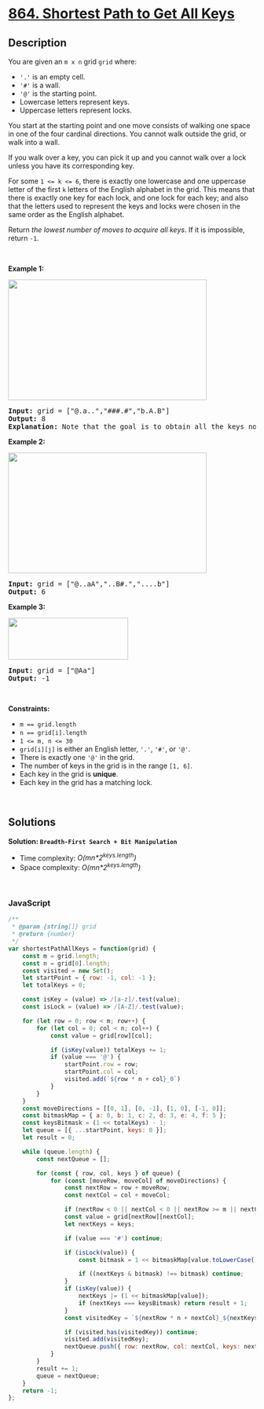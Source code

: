 # [864. Shortest Path to Get All Keys](https://leetcode.com/problems/shortest-path-to-get-all-keys)

## Description

<div class="elfjS" data-track-load="description_content"><p>You are given an <code>m x n</code> grid <code>grid</code> where:</p>

<ul>
	<li><code>'.'</code> is an empty cell.</li>
	<li><code>'#'</code> is a wall.</li>
	<li><code>'@'</code> is the starting point.</li>
	<li>Lowercase letters represent keys.</li>
	<li>Uppercase letters represent locks.</li>
</ul>

<p>You start at the starting point and one move consists of walking one space in one of the four cardinal directions. You cannot walk outside the grid, or walk into a wall.</p>

<p>If you walk over a key, you can pick it up and you cannot walk over a lock unless you have its corresponding key.</p>

<p>For some <code><font face="monospace">1 &lt;= k &lt;= 6</font></code>, there is exactly one lowercase and one uppercase letter of the first <code>k</code> letters of the English alphabet in the grid. This means that there is exactly one key for each lock, and one lock for each key; and also that the letters used to represent the keys and locks were chosen in the same order as the English alphabet.</p>

<p>Return <em>the lowest number of moves to acquire all keys</em>. If it is impossible, return <code>-1</code>.</p>

<p>&nbsp;</p>
<p><strong class="example">Example 1:</strong></p>
<img alt="" src="https://assets.leetcode.com/uploads/2021/07/23/lc-keys2.jpg" style="width: 404px; height: 245px;">
<pre><strong>Input:</strong> grid = ["@.a..","###.#","b.A.B"]
<strong>Output:</strong> 8
<strong>Explanation:</strong> Note that the goal is to obtain all the keys not to open all the locks.
</pre>

<p><strong class="example">Example 2:</strong></p>
<img alt="" src="https://assets.leetcode.com/uploads/2021/07/23/lc-key2.jpg" style="width: 404px; height: 245px;">
<pre><strong>Input:</strong> grid = ["@..aA","..B#.","....b"]
<strong>Output:</strong> 6
</pre>

<p><strong class="example">Example 3:</strong></p>
<img alt="" src="https://assets.leetcode.com/uploads/2021/07/23/lc-keys3.jpg" style="width: 244px; height: 85px;">
<pre><strong>Input:</strong> grid = ["@Aa"]
<strong>Output:</strong> -1
</pre>

<p>&nbsp;</p>
<p><strong>Constraints:</strong></p>

<ul>
	<li><code>m == grid.length</code></li>
	<li><code>n == grid[i].length</code></li>
	<li><code>1 &lt;= m, n &lt;= 30</code></li>
	<li><code>grid[i][j]</code> is either an English letter, <code>'.'</code>, <code>'#'</code>, or <code>'@'</code>.&nbsp;</li>
	<li>There is exactly one&nbsp;<code>'@'</code>&nbsp;in the grid.</li>
	<li>The number of keys in the grid is in the range <code>[1, 6]</code>.</li>
	<li>Each key in the grid is <strong>unique</strong>.</li>
	<li>Each key in the grid has a matching lock.</li>
</ul>
</div>

<p>&nbsp;</p>

## Solutions

**Solution: `Breadth-First Search + Bit Manipulation`**
- Time complexity: <em>O(mn*2<sup>keys.length</sup>)</em>
- Space complexity: <em>O(mn*2<sup>keys.length</sup>)</em>

<p>&nbsp;</p>

### **JavaScript**

```js
/**
 * @param {string[]} grid
 * @return {number}
 */
var shortestPathAllKeys = function(grid) {
    const m = grid.length;
    const n = grid[0].length;
    const visited = new Set();
    let startPoint = { row: -1, col: -1 };
    let totalKeys = 0;

    const isKey = (value) => /[a-z]/.test(value);
    const isLock = (value) => /[A-Z]/.test(value);

    for (let row = 0; row < m; row++) {
        for (let col = 0; col < n; col++) {
            const value = grid[row][col];

            if (isKey(value)) totalKeys += 1;
            if (value === '@') {
                startPoint.row = row;
                startPoint.col = col;
                visited.add(`${row * n + col}_0`)
            }
        }
    }
    const moveDirections = [[0, 1], [0, -1], [1, 0], [-1, 0]];
    const bitmaskMap = { a: 0, b: 1, c: 2, d: 3, e: 4, f: 5 };
    const keysBitmask = (1 << totalKeys) - 1;
    let queue = [{ ...startPoint, keys: 0 }];
    let result = 0;

    while (queue.length) {
        const nextQueue = [];

        for (const { row, col, keys } of queue) {
            for (const [moveRow, moveCol] of moveDirections) {
                const nextRow = row + moveRow;
                const nextCol = col + moveCol;

                if (nextRow < 0 || nextCol < 0 || nextRow >= m || nextCol >= n) continue;
                const value = grid[nextRow][nextCol];
                let nextKeys = keys;

                if (value === '#') continue;

                if (isLock(value)) {
                    const bitmask = 1 << bitmaskMap[value.toLowerCase()];

                    if ((nextKeys & bitmask) !== bitmask) continue;
                }
                if (isKey(value)) {
                    nextKeys |= (1 << bitmaskMap[value]);
                    if (nextKeys === keysBitmask) return result + 1;
                }
                const visitedKey = `${nextRow * n + nextCol}_${nextKeys}`;

                if (visited.has(visitedKey)) continue;
                visited.add(visitedKey);
                nextQueue.push({ row: nextRow, col: nextCol, keys: nextKeys });
            }
        }
        result += 1;
        queue = nextQueue;
    }
    return -1;
};
```
